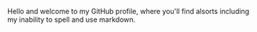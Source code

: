 <p>
Hello and welcome to my GitHub profile, where you'll find alsorts including my inability to spell and use markdown.
</p>
